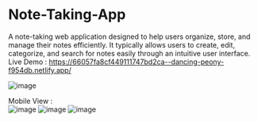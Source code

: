 # Note-Taking-App
 A note-taking web application designed to help users organize, store, and manage their notes efficiently. It typically allows users to create, edit, categorize, and search for notes easily through an intuitive user interface.
 <br>
Live Demo : https://66057fa8cf449111747bd2ca--dancing-peony-f954db.netlify.app/
<br>

![image](https://github.com/raviVerma786/Note-Taking-App/assets/97225196/690b9fb5-1baa-46b6-b5fd-472fe46cf74f)

Mobile View : <br>
![image](https://github.com/raviVerma786/Note-Taking-App/assets/97225196/99d09400-6e4d-4bb6-b6de-387c527396fb)
![image](https://github.com/raviVerma786/Note-Taking-App/assets/97225196/99d09400-6e4d-4bb6-b6de-387c527396fb)
![image](https://github.com/raviVerma786/Note-Taking-App/assets/97225196/99d09400-6e4d-4bb6-b6de-387c527396fb)


